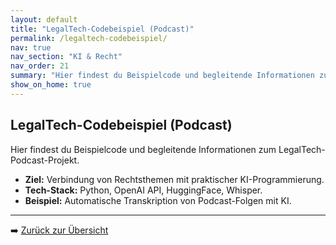 ```yaml
---
layout: default
title: "LegalTech-Codebeispiel (Podcast)"
permalink: /legaltech-codebeispiel/
nav: true
nav_section: "KI & Recht"
nav_order: 21
summary: "Hier findest du Beispielcode und begleitende Informationen zum LegalTech-Podcast-Projekt."
show_on_home: true
---
```


## LegalTech-Codebeispiel (Podcast)

Hier findest du Beispielcode und begleitende Informationen zum LegalTech-Podcast-Projekt.  

- **Ziel:** Verbindung von Rechtsthemen mit praktischer KI-Programmierung.  
- **Tech-Stack:** Python, OpenAI API, HuggingFace, Whisper.  
- **Beispiel:** Automatische Transkription von Podcast-Folgen mit KI.

---

➡️ [Zurück zur Übersicht](/)